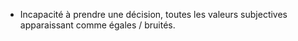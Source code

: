 - Incapacité à prendre une décision, toutes les valeurs subjectives apparaissant comme égales / bruités.